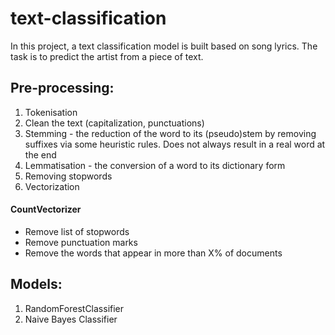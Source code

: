 # text-classification
In this project, a text classification model is built based on song lyrics. The task is to predict the artist from a piece of text.

## Pre-processing:
1. Tokenisation
2. Clean the text (capitalization, punctuations)
3. Stemming - the reduction of the word to its (pseudo)stem by removing suffixes via some heuristic rules. Does not always result in a real word at the end
4. Lemmatisation - the conversion of a word to its dictionary form
5. Removing stopwords
6. Vectorization

#### CountVectorizer
- Remove list of stopwords
- Remove punctuation marks
- Remove the words that appear in more than X% of documents

## Models:
1. RandomForestClassifier
2. Naive Bayes Classifier
